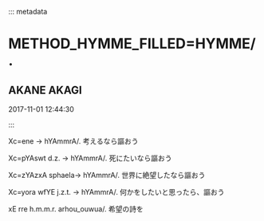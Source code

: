 ::: metadata

# METHOD_HYMME_FILLED=HYMME/.

## AKANE AKAGI

2017-11-01 12:44:30

:::

Xc=ene -> hYAmmrA/.
考えるなら謳おう

Xc=pYAswt d.z. -> hYAmmrA/.
死にたいなら謳おう

Xc=zYAzxA sphaela-> hYAmmrA/.
世界に絶望したなら謳おう

Xc=yora wfYE j.z.t. -> hYAmmrA/.
何かをしたいと思ったら、謳おう

xE rre h.m.m.r. arhou_ouwua/.
希望の詩を
